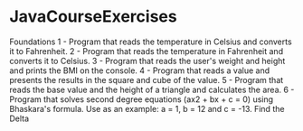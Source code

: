 # JavaCourseExercises
Foundations  1 - Program that reads the temperature in Celsius and converts it to Fahrenheit. 2 - Program that reads the temperature in Fahrenheit and converts it to Celsius. 3 - Program that reads the user's weight and height and prints the BMI on the console. 4 - Program that reads a value and presents the results in the square and cube of the value. 5 - Program that reads the base value and the height of a triangle and calculates the area. 6 - Program that solves second degree equations (ax2 + bx + c = 0) using Bhaskara's formula. Use as an example: a = 1, b = 12 and c = -13. Find the Delta
